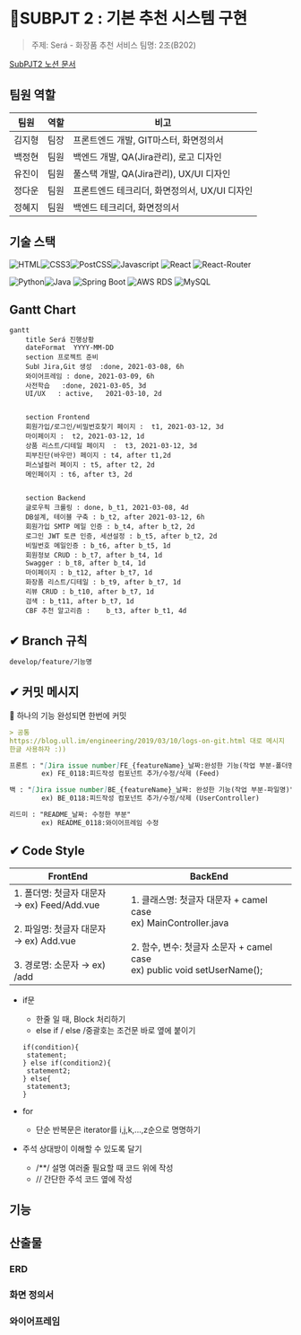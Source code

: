 # 💄SUBPJT 2 : 기본 추천 시스템 구현

> 주제: Será - 화장품 추천 서비스
> 팀명: 2조(B202) 

[SubPJT2 노션 문서](https://www.notion.so/_sub2-4acb788881b04c9e8f218912fda101c8)



##  팀원 역할

| 팀원   | 역할 | 비고                                          |
| ------ | ---- | --------------------------------------------- |
| 김지형 | 팀장 | 프론트엔드 개발, GIT마스터, 화면정의서        |
| 백정현 | 팀원 | 백엔드 개발, QA(Jira관리), 로고 디자인        |
| 유진이 | 팀원 | 풀스택 개발, QA(Jira관리), UX/UI 디자인       |
| 정다운 | 팀원 | 프론트엔드 테크리더, 화면정의서, UX/UI 디자인 |
| 정혜지 | 팀원 | 백엔드 테크리더, 화면정의서                   |



##  기술 스택

![HTML](https://img.shields.io/badge/HTML5----green?logo=HTML5)![CSS3](https://img.shields.io/badge/CCS3----green?logo=CSS3)![PostCSS](https://img.shields.io/badge/PostCSS----green?logo=PostCSS)![Javascript](https://img.shields.io/badge/JavaScript-ES6+-green?logo=javascript) ![React](https://img.shields.io/badge/React-v17.0.1-green?logo=react) ![React-Router](https://img.shields.io/badge/ReactRouter-v5-green?logo=react-router)

![Python](https://img.shields.io/badge/python-v3.6-blue?logo=python)![Java](https://img.shields.io/badge/Java-v1.8-blue?logo=java) ![Spring Boot](https://img.shields.io/badge/spring-v3.9.15-blue?logo=spring) ![AWS RDS](https://img.shields.io/badge/AWS%20RDS----blue?logo=amazonaws) ![MySQL](https://img.shields.io/badge/MySQL-v8.0-blue?logo=mysql)   



## Gantt Chart

```mermaid
gantt
    title Será 진행상황
    dateFormat  YYYY-MM-DD
    section 프로젝트 준비
    SubⅠ Jira,Git 생성  :done, 2021-03-08, 6h
    와이어프레임 : done, 2021-03-09, 6h
    사전학습   :done, 2021-03-05, 3d
    UI/UX   : active,   2021-03-10, 2d
    

    section Frontend
   	회원가입/로그인/비밀번호찾기 페이지 :  t1, 2021-03-12, 3d
   	마이페이지 :  t2, 2021-03-12, 1d
   	상품 리스트/디테일 페이지  :  t3, 2021-03-12, 3d
    피부진단(바우만) 페이지 : t4, after t1,2d
    퍼스널컬러 페이지 : t5, after t2, 2d
    메인페이지 : t6, after t3, 2d
    
    
    section Backend
  	글로우픽 크롤링 : done, b_t1, 2021-03-08, 4d
  	DB설계, 테이블 구축 : b_t2, after 2021-03-12, 6h
    회원가입 SMTP 메일 인증 : b_t4, after b_t2, 2d
    로그인 JWT 토큰 인증, 세션설정 : b_t5, after b_t2, 2d
    비밀번호 메일인증 : b_t6, after b_t5, 1d
    회원정보 CRUD : b_t7, after b_t4, 1d
    Swagger : b_t8, after b_t4, 1d
    마이페이지 : b_t12, after b_t7, 1d
    화장품 리스트/디테일 : b_t9, after b_t7, 1d
    리뷰 CRUD : b_t10, after b_t7, 1d
    검색 : b_t11, after b_t7, 1d
    CBF 추천 알고리즘 :    b_t3, after b_t1, 4d
```

## ✔ Branch 규칙

```bash
develop/feature/기능명
```



## **✔** 커밋 메시지

📌 하나의 기능 완성되면 한번에 커밋

```markdown
> 공통
https://blog.ull.im/engineering/2019/03/10/logs-on-git.html 대로 메시지 
한글 사용하자 :)) 

프론트 : "[Jira issue number]FE_{featureName}_날짜:완성한 기능(작업 부분-폴더명)" 
		ex) FE_0118:피드작성 컴포넌트 추가/수정/삭제 (Feed)

백 : "[Jira issue number]BE_{featureName}_날짜: 완성한 기능(작업 부분-파일명)" 
		ex) BE_0118:피드작성 컴포넌트 추가/수정/삭제 (UserController)

리드미 : "README_날짜: 수정한 부분" 
		ex) README_0118:와이어프레임 수정
```



## ✔ Code Style

| FrontEnd                                                     | BackEnd                                                      |
| ------------------------------------------------------------ | ------------------------------------------------------------ |
| 1. 폴더명: 첫글자 대문자<br />→ ex) Feed/Add.vue <br/><br/>2. 파일명: 첫글자 대문자 <br/> → ex) Add.vue <br/><br/>3. 경로명: 소문자 → ex) /add | 1. 클래스명:  첫글자 대문자 + camel case <br/> ex) MainController.java <br/><br/> 2. 함수, 변수: 첫글자 소문자 + camel case <br/> ex) public void setUserName(); |

- if문

  - 한줄 일 때, Block 처리하기
  - else if / else /중괄호는 조건문 바로 옆에 붙이기

  ```
  if(condition){
   statement;
  } else if(condition2){
   statement2;
  } else{
   statement3;
  }
  ```

- for

  - 단순 반복문은 iterator를 i,j,k,...,z순으로 명명하기

- 주석 상대방이 이해할 수 있도록 달기

  - /**/ 설명 여러줄 필요할 때 코드 위에 작성
  - // 간단한 주석 코드 옆에 작성



## 기능



## 산출물



### ERD



### 화면 정의서



### 와이어프레임











